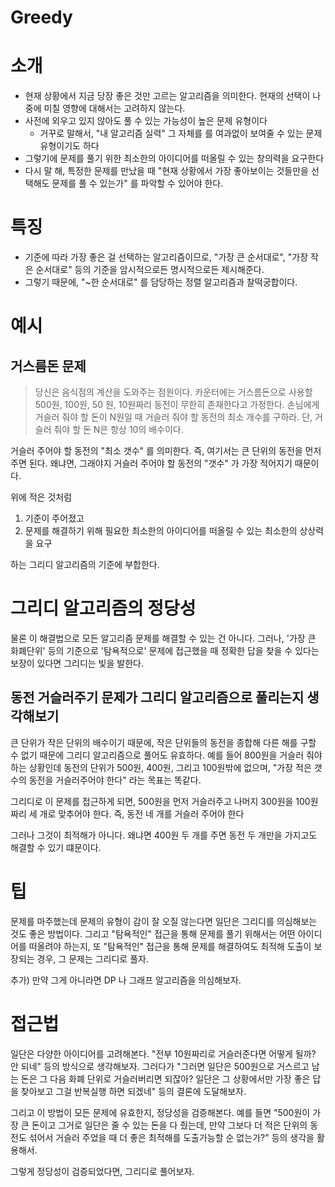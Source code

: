# Greedy

# 소개

- 현재 상황에서 지금 당장 좋은 것만 고르는 알고리즘을 의미한다. 현재의 선택이 나중에 미칠 영향에 대해서는 고려하지 않는다.
- 사전에 외우고 있지 않아도 풀 수 있는 가능성이 높은 문제 유형이다
    - 거꾸로 말해서, "내 알고리즘 실력" 그 자체를 를 여과없이 보여줄 수 있는 문제 유형이기도 하다
- 그렇기에 문제를 풀기 위한 최소한의 아이디어를 떠올릴 수 있는 창의력을 요구한다
- 다시 말 해, 특정한 문제를 만났을 때 "현재 상황에서 가장 좋아보이는 것들만을 선택해도 문제를 풀 수 있는가" 를 파악할 수 있어야 한다.

# 특징

- 기준에 따라 가장 좋은 걸 선택하는 알고리즘이므로, "가장 큰 순서대로", "가장 작은 순서대로" 등의 기준을 암시적으로든 명시적으로든 제시해준다.
- 그렇기 때문에, "~한 순서대로" 를 담당하는 정렬 알고리즘과 찰떡궁합이다.

# 예시

## 거스름돈 문제

> 당신은 음식점의 계산을 도와주는 점원이다. 카운터에는 거스름돈으로 사용할 500원, 100원, 50 원, 10원짜리 동전이 무한히 존재한다고 가정한다. 손님에게 거슬러 줘야 할 돈이 N원일 때 거슬러 줘야 할 동전의 최소 개수를 구하라. 단, 거슬러 줘야 할 돈 N은 항상 10의 배수이다.

거슬러 주어야 할 동전의 "최소 갯수" 를 의미한다. 즉, 여기서는 큰 단위의 동전을 먼저 주면 된다. 왜냐면, 그래야지 거슬러 주어야 할 동전의 "갯수" 가 가장 적어지기 때문이다. 

위에 적은 것처럼 

1. 기준이 주어졌고
2. 문제를 해결하기 위해 필요한 최소한의 아이디어를 떠올릴 수 있는 최소한의 상상력을 요구

하는 그리디 알고리즘의 기준에 부합한다. 

# 그리디 알고리즘의 정당성

물론 이 해결법으로 모든 알고리즘 문제를 해결할 수 있는 건 아니다. 그러나, '가장 큰 화폐단위' 등의 기준으로 '탐욕적으로' 문제에 접근했을 때 정확한 답을 찾을 수 있다는 보장이 있다면 그리디는 빛을 발한다. 

## 동전 거슬러주기 문제가 그리디 알고리즘으로 풀리는지 생각해보기

큰 단위가 작은 단위의 배수이기 때문에, 작은 단위들의 동전을 종합해 다른 해를 구할 수 없기 때문에 그리디 알고리즘으로 풀어도 유효하다. 예를 들어 800원을 거슬러 줘야 하는 상황인데 동전의 단위가 500원, 400원, 그리고 100원밖에 없으며, "가장 적은 갯수의 동전을 거슬러주어야 한다" 라는 목표는 똑같다.

그리디로 이 문제를 접근하게 되면, 500원을 먼저 거슬러주고 나머지 300원을 100원짜리 세 개로 맞추어야 한다. 즉, 동전 네 개를 거슬러 주어야 한다

그러나 그것이 최적해가 아니다. 왜냐면 400원 두 개를 주면 동전 두 개만을 가지고도 해결할 수 있기 떄문이다. 

# 팁

문제를 마주했는데 문제의 유형이 감이 잘 오질 않는다면 일단은 그리디를 의심해보는 것도 좋은 방법이다. 그리고 "탐욕적인" 접근을 통해 문제를 풀기 위해서는 어떤 아이디어를 떠올려야 하는지, 또 "탐욕적인" 접근을 통해 문제를 해결하여도 최적해 도출이 보장되는 경우, 그 문제는 그리디로 풀자. 

추가) 만약 그게 아니라면 DP 나 그래프 알고리즘을 의심해보자. 

# 접근법

일단은 다양한 아이디어를 고려해본다. "전부 10원짜리로 거슬러준다면 어떻게 될까? 안 되네" 등의 방식으로 생각해보자. 그러다가 "그러면 일단은 500원으로 거스르고 남는 돈은 그 다음 화폐 단위로 거슬러버리면 되잖아? 일단은 그 상황에서만 가장 좋은 답을 찾아보고 그걸 반복실행 하면 되겠네" 등의 결론에 도달해보자. 

그리고 이 방법이 모든 문제에 유효한지, 정당성을 검증해본다. 예를 들면 "500원이 가장 큰 돈이고 그거로 일단은 줄 수 있는 돈을 다 줬는데, 만약 그보다 더 적은 단위의 동전도 섞어서 거슬러 주었을 때 더 좋은 최적해를 도출가능할 순 없는가?" 등의 생각을 활용해서. 

그렇게 정당성이 검증되었다면, 그리디로 풀어보자.